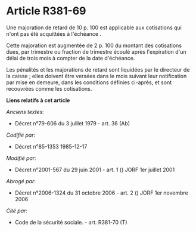# Article R381-69

Une majoration de retard de 10 p. 100 est applicable aux cotisations qui n'ont pas été acquittées à l'échéance   . 

Cette majoration est augmentée de 2 p. 100 du montant des cotisations dues, par trimestre ou fraction de trimestre écoulé
après l'expiration d'un délai de trois mois à compter de la date d'échéance. 

Les pénalités et les majorations de retard sont liquidées par le directeur de la caisse ; elles doivent être versées dans le
mois suivant leur notification par mise en demeure, dans les conditions définies ci-après, et sont recouvrées comme les
cotisations.

**Liens relatifs à cet article**

_Anciens textes_:

  - Décret n°79-606 du 3 juillet 1979 - art. 36 (Ab)

_Codifié par_:

  - Décret n°85-1353 1985-12-17

_Modifié par_:

  - Décret n°2001-567 du 29 juin 2001 - art. 1 () JORF 1er juillet 2001

_Abrogé par_:

  - Décret n°2006-1324 du 31 octobre 2006 - art. 2 () JORF 1er novembre 2006

_Cité par_:

  - Code de la sécurité sociale. - art. R381-70 (T)
